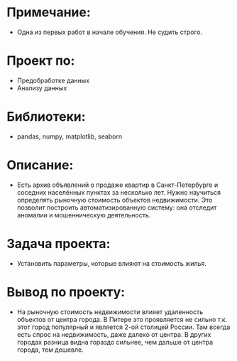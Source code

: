 # Примечание:

- Одна из первых работ в начале обучения. Не судить строго.

# Проект по:

- Предобработке данных
- Анализу данных

# Библиотеки:

- pandas, numpy, matplotlib, seaborn

# Описание:

- Есть архив объявлений о продаже квартир в Санкт-Петербурге и соседних населённых пунктах за несколько лет. Нужно научиться определять рыночную стоимость объектов недвижимости. Это позволит построить автоматизированную систему: она отследит аномалии и мошенническую деятельность.

# Задача проекта:

- Установить параметры, которые влияют на стоимость жилья.

# Вывод по проекту:

- На рыночную стоимость недвижимости влияет удаленность объектов от центра города. В Питере это проявляется не сильно т.к. этот город популярный и является 2-ой столицей России. Там всегда есть спрос на недвижимость, даже далеко от центра. В других городах разница видна гораздо сильнее, чем дальше от центра города, тем дешевле.
